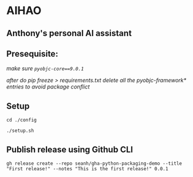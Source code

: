 # AIHAO
## Anthony's personal AI assistant


## Presequisite:
*make sure `pyobjc-core==9.0.1`*

*after do pip freeze > requirements.txt delete all the pyobjc-framework\* entries to avoid package conflict*

## Setup
`cd ./config`

`./setup.sh`


## Publish release using Github CLI
`gh release create --repo seanh/gha-python-packaging-demo --title "First release!" --notes "This is the first release!" 0.0.1`